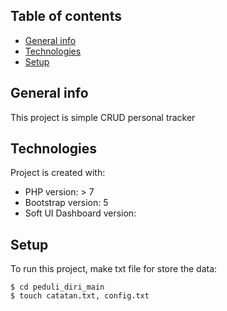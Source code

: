 ## Table of contents
* [General info](#general-info)
* [Technologies](#technologies)
* [Setup](#setup)

## General info
This project is simple CRUD personal tracker 
	
## Technologies
Project is created with:
* PHP version: > 7
* Bootstrap version: 5
* Soft UI Dashboard version: 

	
## Setup
To run this project, make txt file for store the data:

```
$ cd peduli_diri_main
$ touch catatan.txt, config.txt
```
